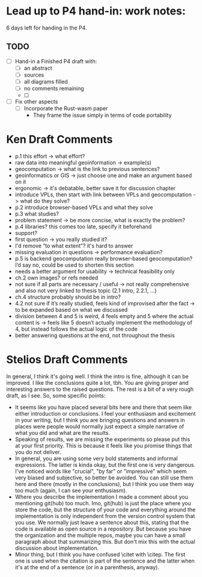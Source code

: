 Lead up to P4 hand-in: work notes: 
==========================


6 days left for handing in the P4. 





TODO
----
- [ ] Hand-in a Finished P4 draft with: 
  - [ ] an abstract 
  - [ ] sources
  - [ ] all diagrams filled
  - [ ] no comments remaining
  - [ ] 

- [ ] Fix other aspects
  - [ ] Incorporate the Rust-wasm paper
     - They frame the issue simply in terms of code portability
     


Ken Draft Comments
==================

* p.1 this effort -> what effort?
* raw data into meaningful geoinformation -> example(s)
* geocomputation -> what is the link to previous sentences?
* geoinformatics or GIS -> just choose one and make an argument based on it
* ergonomic -> it's debatable, better save it for discussion chapter
* introduce VPLs, then start with link between VPLs and geocomputation -> what do they solve?
* p.2 introduce browser-based VPLs and what they solve
* p.3 what studies?
* problem statement -> be more concise, what is exactly the problem?
* p.4 libraries? this comes too late, specify it beforehand
* support?
* first question -> you really studied it?
* I'd remove “to what extent”? it's hard to answer
* missing evaluation in questions -> performance evaluation?
* p.5 is backend geocomputation really browser-based geocomputation? I’d say no, could be used to shorten this section
* needs a better argument for usability -> technical feasibility only
* ch.2 own images? or refs needed
* not sure if all parts are necessary / useful -> not really comprehensive and also not very linked to thesis topic (2.1 intro, 2.2.1, …)
* ch.4 structure probably should be in intro?
* 4.2 not sure if it’s really studied, feels kind of improvised after the fact -> to be expanded based on what we discussed
* division between 4 and 5 is weird, 4 feels empty and 5 where the actual content is -> feels like 5 doesn’t actually implement the methodology of 4, but instead follows the actual logic of the code
* better answering questions at the end, not throughout the thesis


Stelios Draft Comments
======================

In general, I think it's going well. I think the intro is fine, although it can be improved. I like the conclusions quite a lot, tbh. You are giving proper and interesting answers to the raised questions. The rest is a bit of a very rough draft, as I see. So, some specific points:

-  It seems like you have placed several bits here and there that seem like either introduction or conclusions. I feel your enthusiasm and excitement in your writing, but I think you are bringing questions and answers in places were people would normally just expect a simple narrative of what you did and what are the results.
-  Speaking of results, we are missing the experiments so please put this at your first priority. This is because it feels like you promise things that you do not deliver.
-  In general, you are using some very bold statements and informal expressions. The latter is kinda okay, but the first one is very dangerous. I've noticed words like "crucial", "by far" or "impressive" which seem very biased and subjective, so better be avoided. You can still use them here and there (mostly in the conclusions), but I think you use them way  too much (again, I can see your enthusiasm).
-  Where you describe the implementation I made a comment about you mentioning git(hub) too much. Imo, git(hub) is just the place where you store the code, but the structure of your code and everything around the implementation is only independent from the version control system that you use. We normally just leave a sentence about this, stating that the code is available as open source in a repository. But because you have the organization and the multiple repos, maybe you can have a small paragraph about that summarizing this. But don't mix this with the actual discussion about implementation.
-  Minor thing, but I think you have confused \citet with \citep. The first one is used when the citation is part of the sentence and the latter when it's at the end of a sentence (or in a parenthesis, anyway).






